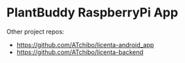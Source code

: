 # PlantBuddy RaspberryPi App
Other project repos:
- https://github.com/ATchibo/licenta-android_app
- https://github.com/ATchibo/licenta-backend

 
